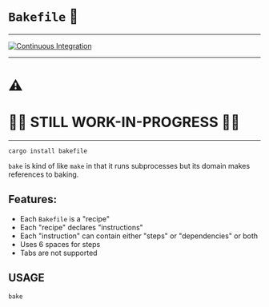 # `Bakefile` 🍞

---

[![Continuous Integration](https://github.com/bakefile/bakefile/actions/workflows/main.yml/badge.svg)](https://github.com/bakefile/bakefile/actions/workflows/main.yml)

---

# ⚠️

# 🚧👷 STILL WORK-IN-PROGRESS 👷🚧

---

```shell
cargo install bakefile
```

`bake` is kind of like `make` in that it runs subprocesses but its
domain makes references to baking.

## Features:

- Each `Bakefile` is a "recipe"
- Each "recipe" declares "instructions"
- Each "instruction" can contain either "steps" or "dependencies" or both
- Uses 6 spaces for steps
- Tabs are not supported

## USAGE

```shell
bake
```
